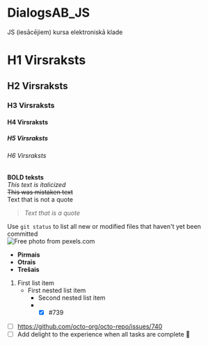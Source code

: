 # DialogsAB_JS
JS (iesācējiem) kursa elektroniskā klade  

# H1 Virsraksts
## H2 Virsraksts
### H3 Virsraksts
#### H4 Virsraksts
##### H5 Virsraksts
###### H6 Virsraksts
**BOLD teksts**  
*This text is italicized*  
~~This was mistaken text~~  
Text that is not a quote

> *Text that is a quote*  

Use `git status` to list all new or modified files that haven't yet been committed  
![Free photo from pexels.com](https://images.pexels.com/photos/546819/pexels-photo-546819.jpeg?auto=compress&cs=tinysrgb&w=1260&h=750&dpr=1)  
- **Pirmais**
- **Otrais**
- **Trešais**  
1. First list item
   - First nested list item
     - Second nested list item  
     - - [x] #739
- [ ] https://github.com/octo-org/octo-repo/issues/740
- [ ] Add delight to the experience when all tasks are complete :tada:
